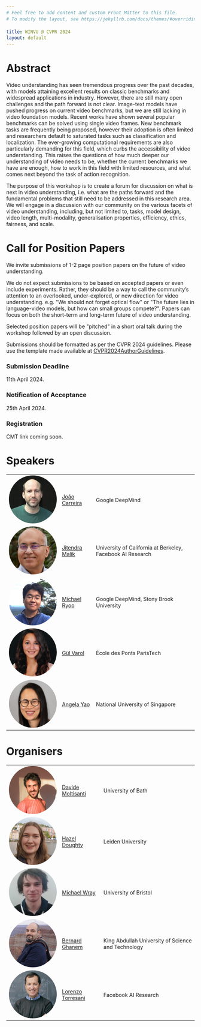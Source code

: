 ```yaml
---
# Feel free to add content and custom Front Matter to this file.
# To modify the layout, see https://jekyllrb.com/docs/themes/#overriding-theme-defaults

title: WINVU @ CVPR 2024
layout: default
---
```


# Abstract

Video understanding has seen tremendous progress over the past decades, with models attaining excellent results on classic benchmarks and widespread applications in industry. However, there are still many open challenges and the path forward is not clear. Image-text models have pushed progress on current video benchmarks, but we are still lacking in video foundation models. Recent works have shown several popular benchmarks can be solved using single video frames. New benchmark tasks are frequently being proposed, however their adoption is often limited and researchers default to saturated tasks such as classification and localization. The ever-growing computational requirements are also particularly demanding for this field, which curbs the accessibility of video understanding. This raises the questions of how much deeper our understanding of video needs to be, whether the current benchmarks we have are enough, how to work in this field with limited resources, and what comes next beyond the task of action recognition.

The purpose of this workshop is to create a forum for discussion on what is next in video
understanding, i.e. what are the paths forward and the fundamental problems that still need to be addressed in this research area. We will engage in a discussion with our community on the various facets of video understanding, including, but not limited to, tasks, model design, video length, multi-modality, generalisation properties, efficiency, ethics, fairness, and scale.

# Call for Position Papers

We invite submissions of 1-2 page position papers on the future of video understanding. 

We do not expect submissions to be based on accepted papers or even include experiments. Rather, they should be a way to call the community’s attention to an overlooked, under-explored, or new direction for video understanding. e.g. "We should not forget optical flow" or "The future lies in language-video models, but how can small groups compete?". Papers can focus on both the short-term and long-term future of video understanding.

Selected position papers will be "pitched" in a short oral talk during the workshop followed by an open discussion. 

Submissions should be formatted as per the CVPR 2024 guidelines. Please use the template made available at [CVPR2024AuthorGuidelines](https://cvpr.thecvf.com/Conferences/2024/AuthorGuidelines).

### Submission Deadline

11th April 2024.

### Notification of Acceptance

25th April 2024.

### Registration

CMT link coming soon.

# Speakers

<table style="border-collapse: collapse; border: none;">
<tr style="border: none;">
    <td style="border: none;">
        <img style="width: auto; height: auto;  max-height:128px;  max-width:128px; position: relative; overflow: hidden; border-radius: 50%;" 
        src="./res/joao.png">
    </td>
    <td style="border: none;"><a href="https://scholar.google.com/citations?hl=en&user=IUZ-7_cAAAAJ">João Carreira</a></td>
    <td style="border: none;">Google DeepMind</td>
</tr>
<tr style="border: none;">
    <td style="border: none;">
        <img style="width: auto; height: auto;  max-height:128px;  max-width:128px; position: relative; overflow: hidden; border-radius: 50%;" 
        src="./res/jitendra.png">
    </td>
    <td style="border: none;"><a href="https://people.eecs.berkeley.edu/~malik">Jitendra Malik</a></td>
    <td style="border: none;">University of California at Berkeley, Facebook AI Research</td>
</tr>
<tr style="border: none;">
    <td style="border: none;">
        <img style="width: auto; height: auto;  max-height:128px;  max-width:128px; position: relative; overflow: hidden; border-radius: 50%;" 
        src="./res/michael.jpg">
    </td>
    <td style="border: none;"><a href="http://michaelryoo.com/">Michael Ryoo</a></td>
    <td style="border: none;">Google DeepMind, Stony Brook University</td>
</tr>
<tr style="border: none;">
    <td style="border: none;">
        <img style="width: auto; height: auto;  max-height:128px;  max-width:128px; position: relative; overflow: hidden; border-radius: 50%;" 
        src="./res/gul.jpg">
    </td>
    <td style="border: none;"><a href="https://imagine.enpc.fr/~varolg">Gül Varol</a></td>
    <td style="border: none;">École des Ponts ParisTech</td>
</tr>
<tr style="border: none;">
    <td style="border: none;">
        <img style="width: auto; height: auto;  max-height:128px;  max-width:128px; position: relative; overflow: hidden; border-radius: 50%;" 
        src="./res/angela.png">
    </td>
    <td style="border: none;"><a href="https://www.comp.nus.edu.sg/~ayao">Angela Yao</a></td>
    <td style="border: none;">National University of Singapore</td>
</tr>
</table>

# Organisers

<table style="border-collapse: collapse; border: none;">
<tr style="border: none;">
    <td style="border: none;">
        <img style="width: auto; height: auto;  max-height:128px;  max-width:128px; position: relative; overflow: hidden; border-radius: 50%;" 
        src="./res/davide.jpg">
    </td>
    <td style="border: none;"><a href="https://www.davidemoltisanti.com/research">Davide Moltisanti</a></td>
    <td style="border: none;">University of Bath</td>
</tr>
<tr style="border: none;">
    <td style="border: none;">
        <img style="width: auto; height: auto;  max-height:128px;  max-width:128px; position: relative; overflow: hidden; border-radius: 50%;" 
        src="./res/hazel.jpg">
    </td>
    <td style="border: none;"><a href="https://hazeldoughty.github.io">Hazel Doughty</a></td>
    <td style="border: none;">Leiden University</td>
</tr>
<tr style="border: none;">
    <td style="border: none;">
        <img style="width: auto; height: auto;  max-height:128px;  max-width:128px; position: relative; overflow: hidden; border-radius: 50%;" 
        src="./res/mike.jpg">
    </td>
    <td style="border: none;"><a href="https://mwray.github.io">Michael Wray</a></td>
    <td style="border: none;">University of Bristol</td>
</tr>
<tr style="border: none;">
    <td style="border: none;">
        <img style="width: auto; height: auto;  max-height:128px;  max-width:128px; position: relative; overflow: hidden; border-radius: 50%;" 
        src="./res/bernard.jpg">
    </td>
    <td style="border: none;"><a href="https://www.bernardghanem.com">Bernard Ghanem</a></td>
    <td style="border: none;">King Abdullah University of Science and Technology</td>
</tr>
<tr style="border: none;">
    <td style="border: none;">
        <img style="width: auto; height: auto;  max-height:128px;  max-width:128px; position: relative; overflow: hidden; border-radius: 50%;" 
        src="./res/lorenzo.jpg">
    </td>
    <td style="border: none;"><a href="https://ltorresa.github.io/home.html">Lorenzo Torresani</a></td>
    <td style="border: none;">Facebook AI Research</td>
</tr>
</table>


